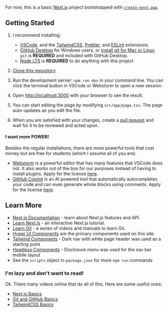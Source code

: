 For now, this is a basic [Next.js](https://nextjs.org/) project bootstrapped with [`create-next-app`](https://github.com/vercel/next.js/tree/canary/packages/create-next-app).

## Getting Started

1. I recommend installing:

   - [VSCode](https://code.visualstudio.com/Download), and the [TailwindCSS](https://marketplace.visualstudio.com/items?itemName=bradlc.vscode-tailwindcss), [Prettier](https://marketplace.visualstudio.com/items?itemName=esbenp.prettier-vscode), and [ESLint](https://marketplace.visualstudio.com/items?itemName=dbaeumer.vscode-eslint) extensions.
   - [GitHub Desktop](https://desktop.github.com/) for Windows users, or [install git for Mac or Linux](https://github.com/git-guides/install-git). `git` is **REQUIRED** and included with GitHub Desktop.
   - [Node LTS](https://nodejs.org/en/download/) is **REQUIRED** to do anything with this project

2. [Clone this repository](https://github.com/git-guides)

3. Run the development server: `npm run dev` in your command line. You can click the terminal button in VSCode or Webstorm to open a new session.

4. Open [http://localhost:3000](http://localhost:3000) with your browser to see the result.

5. You can start editing the page by modifying `src/app/page.tsx`. The page auto-updates as you edit the file.

6. When you are satisfied with your changes, create a [pull request](https://docs.github.com/en/pull-requests/collaborating-with-pull-requests/proposing-changes-to-your-work-with-pull-requests/about-pull-requests) and wait for it to be reviewed and acted upon.

#### I want more POWER!

Besides the regular installations, there are more powerful tools that cost money but are free for students (which I assume all of you are).

- [Webstorm](https://www.jetbrains.com/webstorm/) is a powerful editor that has many features that VSCode does not. It also works out of the box for our purposes instead of having to install plugins. Apply for the license [here](https://www.jetbrains.com/community/education/#students).
- [GitHub Copilot](https://copilot.github.com/) is an AI powered tool that automatically autocompletes your code and can even generate whole blocks using comments. Apply for the license [here](https://education.github.com/students).

## Learn More

- [Next.js Documentation](https://nextjs.org/docs) - learn about Next.js features and API.
- [Learn Next.js](https://nextjs.org/learn) - an interactive Next.js tutorial.
- [Learn Git](https://git-scm.com/doc) - a series of videos and manuals to learn Git.
- [Hyper UI Components](https://www.hyperui.dev/) are the primary components used on this site.
- [Tailwind Components](https://tailwindui.com/components/application-ui/application-shells/stacked) - Dark nav with white page header was used as a starting point
- [Headless Components](https://headlessui.com/react/disclosure) - Disclosure menu was used for the nav bar mobile layout
- See the `scripts` object in `package.json` for more `npm run` commands

### I'm lazy and don't want to read!

Ok. There many videos online that do all of this. Here are some useful ones:

- [Next.js Basics](https://www.youtube.com/watch?v=__mSgDEOyv8)
- [Git and GitHub Basics](https://www.youtube.com/watch?v=HkdAHXoRtos)
- [TailwindCSS Basics](https://www.youtube.com/watch?v=pfaSUYaSgRo)
